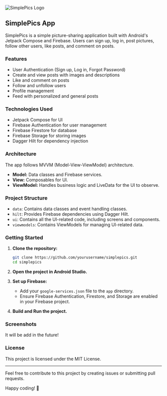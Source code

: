 ![SimplePics Logo](SimplePics/app/src/main/res/drawable/simplepiclogo_name.png)
## SimplePics App

SimplePics is a simple picture-sharing application built with Android's Jetpack Compose and Firebase. Users can sign up, log in, post pictures, follow other users, like posts, and comment on posts.

### Features

- User Authentication (Sign up, Log in, Forgot Password)
- Create and view posts with images and descriptions
- Like and comment on posts
- Follow and unfollow users
- Profile management
- Feed with personalized and general posts

### Technologies Used

- Jetpack Compose for UI
- Firebase Authentication for user management
- Firebase Firestore for database
- Firebase Storage for storing images
- Dagger Hilt for dependency injection

### Architecture

The app follows MVVM (Model-View-ViewModel) architecture. 

- **Model:** Data classes and Firebase services.
- **View:** Composables for UI.
- **ViewModel:** Handles business logic and LiveData for the UI to observe.

### Project Structure

- `data`: Contains data classes and event handling classes.
- `hilt`: Provides Firebase dependencies using Dagger Hilt.
- `ui`: Contains all the UI-related code, including screens and components.
- `viewmodels`: Contains ViewModels for managing UI-related data.

### Getting Started

1. **Clone the repository:**
   ```bash
   git clone https://github.com/yourusername/simplepics.git
   cd simplepics
   ```

2. **Open the project in Android Studio.**

3. **Set up Firebase:**
   - Add your `google-services.json` file to the `app` directory.
   - Ensure Firebase Authentication, Firestore, and Storage are enabled in your Firebase project.

4. **Build and Run the project.**

### Screenshots

It will be add in the future!

### License

This project is licensed under the MIT License.

---

Feel free to contribute to this project by creating issues or submitting pull requests. 

Happy coding! 🎉
